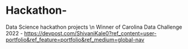 # Hackathon-
Data Science hackathon projects \n
Winner of Carolina Data Challenge 2022 - https://devpost.com/ShivaniKale0?ref_content=user-portfolio&ref_feature=portfolio&ref_medium=global-nav
